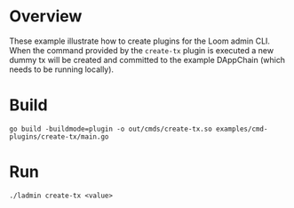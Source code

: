 # Overview

These example illustrate how to create plugins for the Loom admin CLI.
When the command provided by the `create-tx` plugin is executed a new dummy tx will
be created and committed to the example DAppChain (which needs to be running locally).

# Build

```shell
go build -buildmode=plugin -o out/cmds/create-tx.so examples/cmd-plugins/create-tx/main.go
```

# Run

```shell
./ladmin create-tx <value>
```
